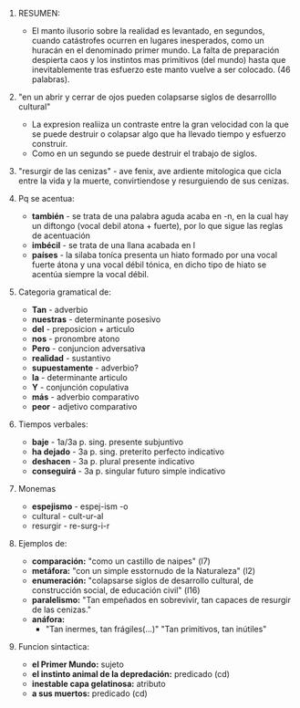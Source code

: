 1. RESUMEN:
	- El manto ilusorio sobre la realidad es levantado, en segundos, cuando catástrofes ocurren en lugares inesperados, como un huracán en el denominado primer mundo. La falta de preparación despierta caos y los instintos mas primitivos (del mundo) hasta que inevitablemente tras esfuerzo este manto vuelve a ser colocado. (46 palabras).

3. "en un abrir y cerrar de ojos pueden colapsarse siglos de desarrolllo cultural"
	- La expresion realiiza un contraste entre la gran velocidad con la que se puede destruir o colapsar algo que ha llevado tiempo y esfuerzo construir. 
	- Como en un segundo se puede destruir el trabajo de siglos.

4. "resurgir de las cenizas" - ave fenix, ave ardiente mitologica que cicla entre la vida y la muerte, convirtiendose y resurguiendo de sus cenizas.

5. Pq se acentua:
	- **también** - se trata de una palabra aguda acaba en -n, en la cual hay un diftongo (vocal debil atona + fuerte), por lo que sigue las reglas de acentuación
	- **imbécil** - se trata de una llana acabada en l
	- **países** - la silaba toníca presenta un hiato formado por una vocal fuerte átona y una vocal débil tónica, en dicho tipo de hiato se acentúa siempre la vocal débil.

6. Categoria gramatical de:
	- **Tan** - adverbio
	- **nuestras** - determinante posesivo
	- **del** - preposicion + articulo
	- **nos** - pronombre atono
	- **Pero** - conjuncion adversativa
	- **realidad** - sustantivo
	- **supuestamente** - adverbio?
	- **la** - determinante articulo
	- **Y** - conjunción copulativa
	- **más** - adverbio comparativo
	- **peor** - adjetivo comparativo

7. Tiempos verbales:
	- **baje** - 1a/3a p. sing. presente subjuntivo
	- **ha dejado** - 3a p. sing. preterito perfecto indicativo
	- **deshacen** - 3a p. plural presente indicativo
	- **conseguirá** - 3a p. singular futuro simple indicativo

8. Monemas
	- **espejismo** - espej-ism -o
	- cultural - cult-ur-al
	- resurgir - re-surg-i-r

9.  Ejemplos de:
	 - **comparación:** "como un castillo de naipes" (l7)
	 - **metáfora:** "con un simple esstornudo de la Naturaleza" (l2)
	 - **enumeración:** "colapsarse siglos de desarrollo cultural, de construcción social, de educación civil" (l16)
	 - **paralelismo:** "Tan empeñados en sobrevivir, tan capaces de resurgir de las cenizas."
	 - **anáfora:** 
		 - "Tan inermes, tan frágiles(...)" "Tan primitivos, tan inútiles"

10. Funcion sintactica:
	-  **el Primer Mundo:** sujeto 
	- **el instinto animal de la depredación:** predicado (cd)
	- **inestable capa gelatinosa:** atributo
	- **a sus muertos:**  predicado (cd)

